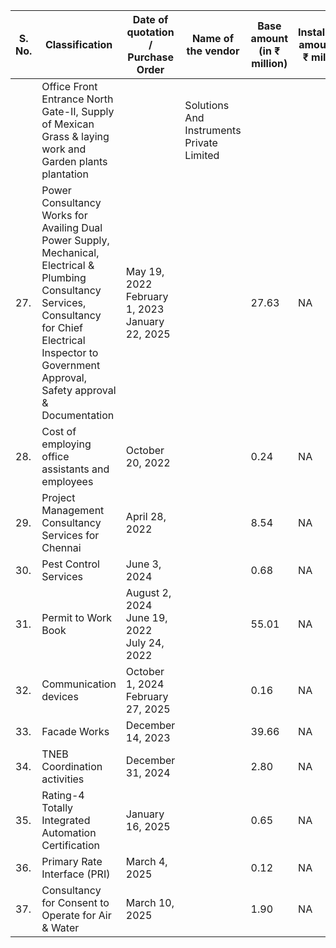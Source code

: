 <table><thead><tr><th>S. No.</th><th>Classification</th><th>Date of quotation / Purchase Order</th><th>Name of the vendor</th><th>Base amount (in ₹ million)</th><th>Installation amount (in ₹ million)</th><th>Tax Amount (in ₹ million)</th><th>Total amount (in ₹ million)</th><th>Expiry date</th></tr></thead><tbody><tr><td></td><td>Office Front Entrance North Gate-II, Supply of Mexican Grass & laying work and Garden plants plantation</td><td></td><td>Solutions And Instruments Private Limited</td><td></td><td></td><td></td><td></td><td></td></tr><tr><td>27.</td><td>Power Consultancy Works for Availing Dual Power Supply, Mechanical, Electrical & Plumbing Consultancy Services, Consultancy for Chief Electrical Inspector to Government Approval, Safety approval & Documentation</td><td>May 19, 2022<br>February 1, 2023<br>January 22, 2025</td><td></td><td>27.63</td><td>NA</td><td>4.91</td><td>32.54</td><td>Valid until cancelled</td></tr><tr><td>28.</td><td>Cost of employing office assistants and employees</td><td>October 20, 2022</td><td></td><td>0.24</td><td>NA</td><td>0.04</td><td>0.28</td><td>Valid until cancelled</td></tr><tr><td>29.</td><td>Project Management Consultancy Services for Chennai</td><td>April 28, 2022</td><td></td><td>8.54</td><td>NA</td><td>1.32</td><td>9.86</td><td>Valid until cancelled</td></tr><tr><td>30.</td><td>Pest Control Services</td><td>June 3, 2024</td><td></td><td>0.68</td><td>NA</td><td>0.12</td><td>0.80</td><td>Valid until cancelled</td></tr><tr><td>31.</td><td>Permit to Work Book</td><td>August 2, 2024<br>June 19, 2022<br>July 24, 2022</td><td></td><td>55.01</td><td>NA</td><td>15.29</td><td>70.30</td><td>Valid until cancelled</td></tr><tr><td>32.</td><td>Communication devices</td><td>October 1, 2024<br>February 27, 2025</td><td></td><td>0.16</td><td>NA</td><td>0.02</td><td>0.18</td><td>Valid until cancelled</td></tr><tr><td>33.</td><td>Facade Works</td><td>December 14, 2023</td><td></td><td>39.66</td><td>NA</td><td>7.14</td><td>46.80</td><td>Valid until cancelled</td></tr><tr><td>34.</td><td>TNEB Coordination activities</td><td>December 31, 2024</td><td></td><td>2.80</td><td>NA</td><td>0.50</td><td>3.3</td><td>Valid until cancelled</td></tr><tr><td>35.</td><td>Rating-4 Totally Integrated Automation Certification</td><td>January 16, 2025</td><td></td><td>0.65</td><td>NA</td><td>0.12</td><td>0.77</td><td>Valid until cancelled</td></tr><tr><td>36.</td><td>Primary Rate Interface (PRI)</td><td>March 4, 2025</td><td></td><td>0.12</td><td>NA</td><td>0.02</td><td>0.14</td><td>Valid until cancelled</td></tr><tr><td>37.</td><td>Consultancy for Consent to Operate for Air & Water</td><td>March 10, 2025</td><td></td><td>1.90</td><td>NA</td><td>0.34</td><td>2.24</td><td>Valid until cancelled</td></tr></tbody></table>